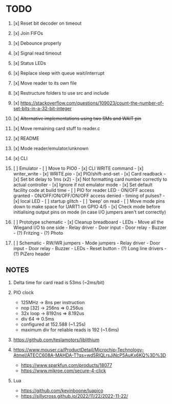 # TODO

1.  [x] Reset bit decoder on timeout
2.  [x] Join FIFOs
3.  [x] Debounce properly
4.  [x] Signal read timeout
5.  [x] Status LEDs
6.  [x] Replace sleep with queue wait/interrupt
7.  [x] Move reader to its own file
8.  [x] Restructure folders to use src and include
9.  [x] https://stackoverflow.com/questions/109023/count-the-number-of-set-bits-in-a-32-bit-integer
10. [x] ~~Alternative implementations using two SMs and WAIT pin~~
11. [x] Move remaining card stuff to reader.c
12. [x] README
13. [x] Mode reader/emulator/unknown
14. [x] CLI
15. [ ] Emulator
        - [ ] Move to PIO0
        - [x] CLI WRITE command
        - [x] writer_write
        - [x] WRITE.pio
        - [x] PIO/shift-and-set
        - [x] Card readback
        - [x] Set bit delay to 1ms (x2)
        - [x] Not formatting card number correctly to actual controller
        - [x] Ignore if not emulator mode
        - [x] Set default facility code at build time
        - [ ] PIO for reader LED
              - ON/OFF access granted
              - ON/OFF/ON/OFF/ON/OFF access denied
              - timing of pulses?
              - [x] local LED
        - [ ] startup glitch
        - [ ] 'beep' on read
        - [ ] Move mode pins down to make space for UART1 on GPIO 4/5
        - [x] Check mode before initialising output pins on mode (in case I/O jumpers aren't set correctly)

16. [ ] Prototype schematic
        - [x] Cleanup breadboard
        - LEDs
        - Move all the Wiegand I/O to one side
        - Relay driver
        - Door input
        - Door relay
        - Buzzer
        - (?) Fritzing
        - (?) Photo

17. [ ] Schematic
        - RW/WR jumpers
        - Mode jumpers
        - Relay driver
        - Door input
        - Door relay
        - Buzzer
        - LEDs
        - Reset button
        - (?) Long line drivers
        - (?) PiZero header

## NOTES

1. Delta time for card read is 53ms (~2ms/bit)
2. PIO clock 
   - 125MHz   -> 8ns per instruction
   - nop [32] -> 256ns  => 0.256us
   - 32x loop -> 8192ns => 8.192us
   - div 64 => 0.5ms
   - configured at 152.588 (~1.25s)
   - maximum div for reliable reads is 192 (~1.6ms)

3. https://github.com/teslamotors/liblithium
4. https://www.mouser.ca/ProductDetail/Microchip-Technology-Atmel/ATECC608A-MAHDA-T?qs=wd5RIQLrsJiNcP5AuKx6KQ%3D%3D
   - https://www.sparkfun.com/products/18077
   - https://www.mikroe.com/secure-4-click
5. Lua
   - https://github.com/kevinboone/luapico
   - https://sillycross.github.io/2022/11/22/2022-11-22/